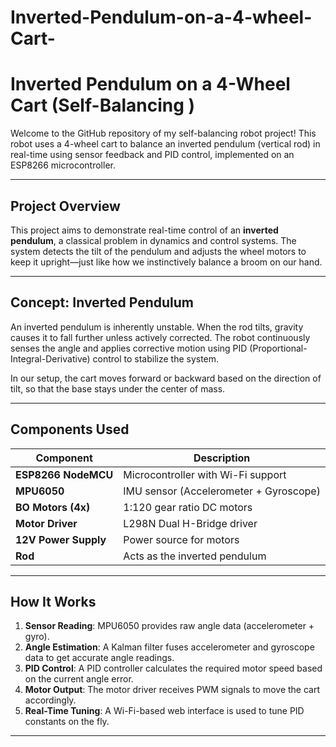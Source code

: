 # Inverted-Pendulum-on-a-4-wheel-Cart-

# Inverted Pendulum on a 4-Wheel Cart (Self-Balancing )

Welcome to the GitHub repository of my self-balancing robot project! This robot uses a 4-wheel cart to balance an inverted pendulum (vertical rod) in real-time using sensor feedback and PID control, implemented on an ESP8266 microcontroller.

---

## Project Overview

This project aims to demonstrate real-time control of an **inverted pendulum**, a classical problem in dynamics and control systems. The system detects the tilt of the pendulum and adjusts the wheel motors to keep it upright—just like how we instinctively balance a broom on our hand.

---

## Concept: Inverted Pendulum

An inverted pendulum is inherently unstable. When the rod tilts, gravity causes it to fall further unless actively corrected. The robot continuously senses the angle and applies corrective motion using PID (Proportional-Integral-Derivative) control to stabilize the system.  

In our setup, the cart moves forward or backward based on the direction of tilt, so that the base stays under the center of mass.

---

## Components Used

| Component             | Description                                    |
|----------------------|------------------------------------------------|
| **ESP8266 NodeMCU**   | Microcontroller with Wi-Fi support            |
| **MPU6050**           | IMU sensor (Accelerometer + Gyroscope)        |
| **BO Motors (4x)**    | 1:120 gear ratio DC motors                    |
| **Motor Driver**      | L298N Dual H-Bridge driver                    |
| **12V Power Supply**  | Power source for motors                       |
| **Rod**               | Acts as the inverted pendulum                 |

---

## How It Works

1. **Sensor Reading**: MPU6050 provides raw angle data (accelerometer + gyro).
2. **Angle Estimation**: A Kalman filter fuses accelerometer and gyroscope data to get accurate angle readings.
3. **PID Control**: A PID controller calculates the required motor speed based on the current angle error.
4. **Motor Output**: The motor driver receives PWM signals to move the cart accordingly.
5. **Real-Time Tuning**: A Wi-Fi-based web interface is used to tune PID constants on the fly.

---


